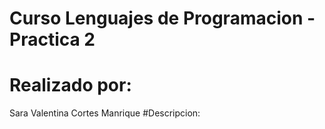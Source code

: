 # Curso Lenguajes de Programacion - Practica 2
# Realizado por:
Sara Valentina Cortes Manrique
#Descripcion:
